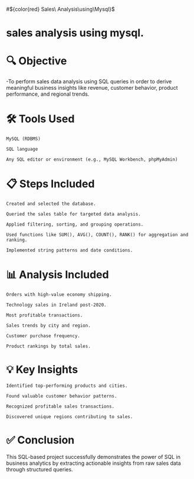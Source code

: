 #${color{red} Sales\ Analysis\using\Mysql}$
# sales analysis using mysql.


# 🔍 Objective

-To perform sales data analysis using SQL queries in order to derive meaningful business insights like revenue, customer behavior, product performance, and regional trends.

# 🛠️ Tools Used

    MySQL (RDBMS)

    SQL language

    Any SQL editor or environment (e.g., MySQL Workbench, phpMyAdmin)

# 📋 Steps Included

    Created and selected the database.

    Queried the sales table for targeted data analysis.

    Applied filtering, sorting, and grouping operations.

    Used functions like SUM(), AVG(), COUNT(), RANK() for aggregation and ranking.

    Implemented string patterns and date conditions.

# 📊 Analysis Included

    Orders with high-value economy shipping.

    Technology sales in Ireland post-2020.

    Most profitable transactions.

    Sales trends by city and region.

    Customer purchase frequency.

    Product rankings by total sales.

# 💡 Key Insights

    Identified top-performing products and cities.

    Found valuable customer behavior patterns.

    Recognized profitable sales transactions.

    Discovered unique regions contributing to sales.

# ✅ Conclusion

This SQL-based project successfully demonstrates the power of SQL in business analytics by extracting actionable insights from raw sales data through structured queries.
